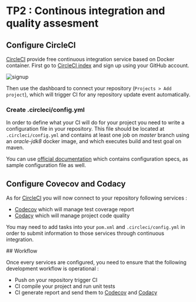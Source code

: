 # TP2 : Continous integration and quality assesment

## Configure CircleCI

[CircleCI](https://circleci.com/) provide free continuous integration service based on Docker container.
First go to [CircleCI index](https://circleci.com/) and sign up using your GitHub account.

![signup](https://github.com/Faylixe/ceri-m1-test-2017/blob/master/docs/images/cisignup.png?raw=true)

Then use the dashboard to connect your repository (``Projects > Add project``), which will trigger CI for any repository
update event automatically.

### Create .circleci/config.yml

In order to define what your CI will do for your project you need to write a configuration file in your repository.
This file should be located at ``.circleci/config.yml`` and contains at least one job on *master* branch using
an *oracle-jdk8* docker image, and which executes build and test goal on maven.

You can use [official documentation](https://circleci.com/docs/2.0/) which contains configuration specs, as sample
configuration file as well.

## Configure Covecov and Codacy

As for [CircleCI](https://circleci.com/) you will now connect to your repository following services :

- [Codecov](https://codecov.io) which will manage test coverage report
- [Codacy](https://www.codacy.com/) which will manage project code quality

You may need to add tasks into your ``pom.xml`` and ``.circleci/config.yml`` in order to submit information
to those services through continuous integration.

## Workflow

Once every services are configured, you need to ensure that the following development workflow is operational :

- Push on your repository trigger CI
- CI compile your project and run unit tests
- CI generate report and send them to [Codecov](https://codecov.io) and [Codacy](https://www.codacy.com/)

